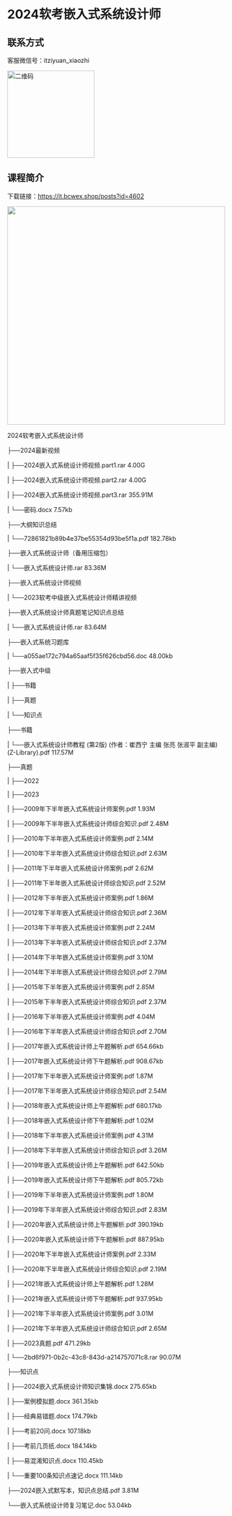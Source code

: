 # 2024软考嵌入式系统设计师

## 联系方式

客服微信号：itziyuan_xiaozhi

<img src="https://ziyuanyun.oss-cn-guangzhou.aliyuncs.com/common/20240614073449/666b82192834a.jpg" width="200" height="200" alt="二维码">

## 课程简介

下载链接：https://it.bcwex.shop/posts?id=4602

<img src="https://ziyuanyun.oss-cn-guangzhou.aliyuncs.com/yun/20241129105947/67492e235c8cc.jpg" width="500" alt="">

  

 2024软考嵌入式系统设计师

 ├──2024最新视频

 | ├──2024嵌入式系统设计师视频.part1.rar 4.00G

 | ├──2024嵌入式系统设计师视频.part2.rar 4.00G

 | ├──2024嵌入式系统设计师视频.part3.rar 355.91M

 | └──密码.docx 7.57kb

 ├──大纲知识总结

 | └──72861821b89b4e37be55354d93be5f1a.pdf 182.78kb

 ├──嵌入式系统设计师（备用压缩包）

 | └──嵌入式系统设计师.rar 83.36M

 ├──嵌入式系统设计师视频

 | └──2023软考中级嵌入式系统设计师精讲视频

 ├──嵌入式系统设计师真题笔记知识点总结

 | └──嵌入式系统设计师.rar 83.64M

 ├──嵌入式系统习题库

 | └──a055ae172c794a65aaf5f35f626cbd56.doc 48.00kb

 ├──嵌入式中级

 | ├──书籍

 | ├──真题

 | └──知识点

 ├──书籍

 | └──嵌入式系统设计师教程 (第2版) (作者：崔西宁 主编 张亮 张淑平 副主编) (Z-Library).pdf 117.57M

 ├──真题

 | ├──2022

 | ├──2023

 | ├──2009年下半年嵌入式系统设计师案例.pdf 1.93M

 | ├──2009年下半年嵌入式系统设计师综合知识.pdf 2.48M

 | ├──2010年下半年嵌入式系统设计师案例.pdf 2.14M

 | ├──2010年下半年嵌入式系统设计师综合知识.pdf 2.63M

 | ├──2011年下半年嵌入式系统设计师案例.pdf 2.62M

 | ├──2011年下半年嵌入式系统设计师综合知识.pdf 2.52M

 | ├──2012年下半年嵌入式系统设计师案例.pdf 1.86M

 | ├──2012年下半年嵌入式系统设计师综合知识.pdf 2.36M

 | ├──2013年下半年嵌入式系统设计师案例.pdf 2.24M

 | ├──2013年下半年嵌入式系统设计师综合知识.pdf 2.37M

 | ├──2014年下半年嵌入式系统设计师案例.pdf 3.10M

 | ├──2014年下半年嵌入式系统设计师综合知识.pdf 2.79M

 | ├──2015年下半年嵌入式系统设计师案例.pdf 2.85M

 | ├──2015年下半年嵌入式系统设计师综合知识.pdf 2.37M

 | ├──2016年下半年嵌入式系统设计师案例.pdf 4.04M

 | ├──2016年下半年嵌入式系统设计师综合知识.pdf 2.70M

 | ├──2017年嵌入式系统设计师上午题解析.pdf 654.66kb

 | ├──2017年嵌入式系统设计师下午题解析.pdf 908.67kb

 | ├──2017年下半年嵌入式系统设计师案例.pdf 1.87M

 | ├──2017年下半年嵌入式系统设计师综合知识.pdf 2.54M

 | ├──2018年嵌入式系统设计师上午题解析.pdf 680.17kb

 | ├──2018年嵌入式系统设计师下午题解析.pdf 1.02M

 | ├──2018年下半年嵌入式系统设计师案例.pdf 4.31M

 | ├──2018年下半年嵌入式系统设计师综合知识.pdf 3.26M

 | ├──2019年嵌入式系统设计师上午题解析.pdf 642.50kb

 | ├──2019年嵌入式系统设计师下午题解析.pdf 805.72kb

 | ├──2019年下半年嵌入式系统设计师案例.pdf 1.80M

 | ├──2019年下半年嵌入式系统设计师综合知识.pdf 2.83M

 | ├──2020年嵌入式系统设计师上午题解析.pdf 390.19kb

 | ├──2020年嵌入式系统设计师下午题解析.pdf 887.95kb

 | ├──2020年下半年嵌入式系统设计师案例.pdf 2.33M

 | ├──2020年下半年嵌入式系统设计师综合知识.pdf 2.19M

 | ├──2021年嵌入式系统设计师上午题解析.pdf 1.28M

 | ├──2021年嵌入式系统设计师下午题解析.pdf 937.95kb

 | ├──2021年下半年嵌入式系统设计师案例.pdf 3.01M

 | ├──2021年下半年嵌入式系统设计师综合知识.pdf 2.65M

 | ├──2023真题.pdf 471.29kb

 | └──2bd6f971-0b2c-43c8-843d-a214757071c8.rar 90.07M

 ├──知识点

 | ├──2024嵌入式系统设计师知识集锦.docx 275.65kb

 | ├──案例模拟题.docx 361.35kb

 | ├──经典易错题.docx 174.79kb

 | ├──考前20问.docx 107.18kb

 | ├──考前几页纸.docx 184.14kb

 | ├──易混淆知识点.docx 110.45kb

 | └──重要100条知识点速记.docx 111.14kb

 ├──2024嵌入式默写本，知识点总结.pdf 3.81M

 └──嵌入式系统设计师复习笔记.doc 53.04kb

  